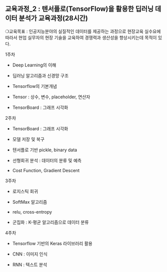 
## 교육과정_2 : 텐서플로(TensorFlow)을 활용한 딥러닝 데이터 분석가 교육과정(28시간)

❍교육목표 : 인공지능분야의 실질적인 데이터를 제공하는 과정으로 현장교육 실수요에 따라서 현업 실무자의 현장 기술을 교육하여 경쟁력과 생산성을 향상시키는데 목적이 있다.

 
1주차

- Deep Learning의 이해

- 딥러닝 알고리즘과 신경망 구조

- Tensorflow의 기본개념

- Tensor : 상수, 변수, placeholder, 연산자

- TensorBoard : 그래프 시각화

2주차

- TensorBoard : 그래프 시각화

- 모델 저장 및 복구

- 텐서플로 기반 pickle, binary data

- 선형회귀 분석 : 데이터의 분류 및 예측

- Cost Function, Gradient Descent

3주차

- 로지스틱 회귀

- SoftMax 알고리즘

- relu, cross-entropy

- 군집화 : K-평균 알고리즘으로 데이터 분류

4주차

- Tensorflow 기반의 Keras 라이브러리 활용

- CNN : 이미지 인식

- RNN : 텍스트 분석
